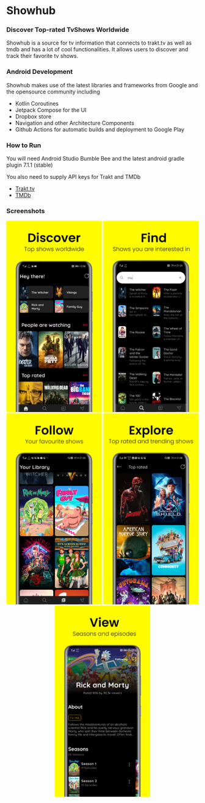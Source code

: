 # Showhub
### Discover Top-rated TvShows Worldwide
Showhub is a source for tv information that connects to trakt.tv as well as tmdb and has a lot of cool functionalities. It allows users to discover and track their favorite tv shows.

### Android Development
Showhub makes use of the latest libraries and frameworks from Google and the opensource community including
  
  * Kotlin Coroutines
  * Jetpack Compose for the UI
  * Dropbox store
  * Navigation and other Architecture Components
  * Github Actions for automatic builds and deployment to Google Play

### How to Run
You will need Android Studio Bumble Bee and the latest android gradle plugin 7.1.1 (stable)

You also need to supply API keys for Trakt and TMDb

- [Trakt.tv](https://trakt.docs.apiary.io)
- [TMDb](https://developers.themoviedb.org)

### Screenshots

<div align = "center">
  <img src = "https://github.com/aeyonblack/showhub/blob/master/libs/common-ui-resources/src/main/res/screenshots/image1.png?raw=true" width="250">
  <img src = "https://github.com/aeyonblack/showhub/blob/master/libs/common-ui-resources/src/main/res/screenshots/image2.png?raw=true" width="250">
  <img src = "https://github.com/aeyonblack/showhub/blob/master/libs/common-ui-resources/src/main/res/screenshots/image3.png?raw=true" width="250">
  <img src = "https://github.com/aeyonblack/showhub/blob/master/libs/common-ui-resources/src/main/res/screenshots/image4.png?raw=true" width="250">
  <img src = "https://github.com/aeyonblack/showhub/blob/master/libs/common-ui-resources/src/main/res/screenshots/image5.png?raw=true" width="250">
</div>
